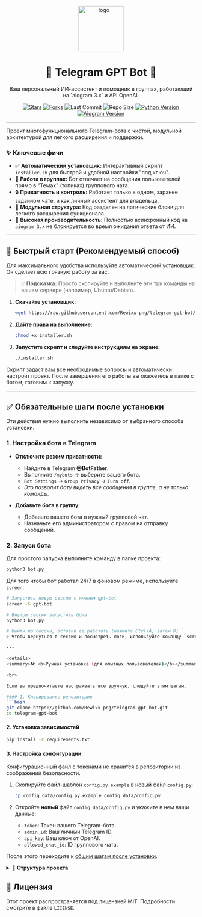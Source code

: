 <p align="center">
  <img src="https://raw.githubusercontent.com/gist/Rewixx-png/26f56447e06497463f68310c9c43d8b1/raw/43513337059c4a8d438676a77d130a8409e51c6c/logo.svg" alt="logo" width="120" height="120"/>
</p>

<h1 align="center">🤖 Telegram GPT Bot 🤖</h1>

<p align="center">
  Ваш персональный ИИ-ассистент и помощник в группах, работающий на `aiogram 3.x` и API OpenAI.
</p>

<p align="center">
  <!-- GitHub Badges -->
  <a href="https://github.com/Rewixx-png/telegram-gpt-bot/stargazers"><img src="https://img.shields.io/github/stars/Rewixx-png/telegram-gpt-bot?style=for-the-badge&logo=github&color=gold" alt="Stars"></a>
  <a href="https://github.com/Rewixx-png/telegram-gpt-bot/network/members"><img src="https://img.shields.io/github/forks/Rewixx-png/telegram-gpt-bot?style=for-the-badge&logo=github&color=blue" alt="Forks"></a>
  <img src="https://img.shields.io/github/last-commit/Rewixx-png/telegram-gpt-bot?style=for-the-badge&logo=github&color=informational" alt="Last Commit">
  <img src="https://img.shields.io/github/repo-size/Rewixx-png/telegram-gpt-bot?style=for-the-badge&logo=github" alt="Repo Size">
  <!-- Python & Aiogram Badges -->
  <a href="https://www.python.org/"><img src="https://img.shields.io/badge/Python-3.10%2B-blue?style=for-the-badge&logo=python" alt="Python Version"></a>
  <a href="https://aiogram.dev/"><img src="https://img.shields.io/badge/Aiogram-3.x-green?style=for-the-badge&logo=telegram" alt="Aiogram Version"></a>
</p>

---

Проект многофункционального Telegram-бота с чистой, модульной архитектурой для легкого расширения и поддержки.

### ✨ Ключевые фичи

*   ✅ **Автоматический установщик:** Интерактивный скрипт `installer.sh` для быстрой и удобной настройки "под ключ".
*   🧠 **Работа в группах:** Бот отвечает на сообщения пользователей прямо в "Темах" (топиках) группового чата.
*   🔒 **Приватность и контроль:** Работает только в одном, заранее заданном чате, и как личный ассистент для владельца.
*   🤖 **Модульная структура:** Код разделен на логические блоки для легкого расширения функционала.
*   🚀 **Высокая производительность:** Полностью асинхронный код на `aiogram 3.x` не блокируется во время ожидания ответа от ИИ.

---

## 🚀 Быстрый старт (Рекомендуемый способ)

Для максимального удобства используйте автоматический установщик. Он сделает всю грязную работу за вас.

> 💡 **Подсказка:** Просто скопируйте и выполните эти три команды на вашем сервере (например, Ubuntu/Debian).

1.  **Скачайте установщик:**
    ```bash
    wget https://raw.githubusercontent.com/Rewixx-png/telegram-gpt-bot/main/installer.sh
    ```

2.  **Дайте права на выполнение:**
    ```bash
    chmod +x installer.sh
    ```

3.  **Запустите скрипт и следуйте инструкциям на экране:**
    ```bash
    ./installer.sh
    ```
Скрипт задаст вам все необходимые вопросы и автоматически настроит проект. После завершения его работы вы окажетесь в папке с ботом, готовым к запуску.

---

## ✅ Обязательные шаги после установки

Эти действия нужно выполнить независимо от выбранного способа установки.

### 1. Настройка бота в Telegram

*   **Отключите режим приватности:**
    *   Найдите в Telegram **@BotFather**.
    *   Выполните `/mybots` -> выберите вашего бота.
    *   `Bot Settings` -> `Group Privacy` -> `Turn off`.
    *   *Это позволит боту видеть все сообщения в группе, а не только команды.*

*   **Добавьте бота в группу:**
    *   Добавьте вашего бота в нужный групповой чат.
    *   Назначьте его администратором с правом на отправку сообщений.

### 2. Запуск бота

Для простого запуска выполните команду в папке проекта:
```bash
python3 bot.py
```
Для того чтобы бот работал 24/7 в фоновом режиме, используйте `screen`:

```bash
# Запустить новую сессию с именем gpt-bot
screen -S gpt-bot

# Внутри сессии запустить бота
python3 bot.py

# Выйти из сессии, оставив ее работать (нажмите Ctrl+A, затем D)```
> Чтобы вернуться в сессию и посмотреть логи, используйте команду `screen -r gpt-bot`.

---

<details>
<summary>🛠️ <b>Ручная установка (для опытных пользователей)</b></summary>

<br>

Если вы предпочитаете настраивать все вручную, следуйте этим шагам.

#### 1. Клонирование репозитория
```bash
git clone https://github.com/Rewixx-png/telegram-gpt-bot.git
cd telegram-gpt-bot
```

#### 2. Установка зависимостей
```bash
pip install -r requirements.txt
```

#### 3. Настройка конфигурации
Конфигурационный файл с токенами не хранится в репозитории из соображений безопасности.

1.  Скопируйте файл-шаблон `config.py.example` в новый файл `config.py`:
    ```bash
    cp config_data/config.py.example config_data/config.py
    ```

2.  Откройте **новый** файл `config_data/config.py` и укажите в нем ваши данные:
    *   `token`: Токен вашего Telegram-бота.
    *   `admin_id`: Ваш личный Telegram ID.
    *   `api_key`: Ваш ключ от OpenAI.
    *   `allowed_chat_id`: ID группового чата.

После этого переходите к [общим шагам после установки](#-общие-шаги-после-установки).

</details>

<details>
<summary>📂 <b>Структура проекта</b></summary>

<br>

```
/
|-- bot.py                          # 🚀 Главный файл для запуска бота
|-- installer.sh                    # 🪄 Автоматический установщик
|-- requirements.txt                # 📦 Список зависимостей проекта
|-- .gitignore                      # 🛡️ Файл, скрывающий секретные данные от Git
|-- README.md                       # 📄 Эта документация
|
|-- config_data/
|   |-- config.py.example           # ⚙️ Шаблон файла для хранения токенов и настроек
|
|-- handlers/
|   |-- topic_handler.py             # 🧠 Логика обработки сообщений в групповых топиках
|   |-- private_chat_handler.py      # 👤 Логика обработки личных сообщений от админа
|
|-- services/
|   |-- gpt_service.py              # 🤖 Модуль для общения с API OpenAI
```

</details>

## 📜 Лицензия

Этот проект распространяется под лицензией MIT. Подробности смотрите в файле `LICENSE`.